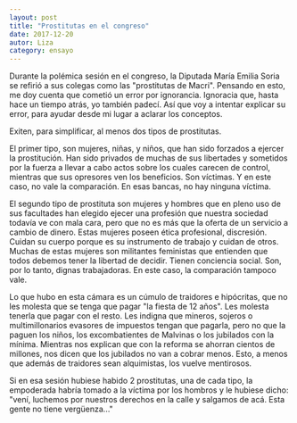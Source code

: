 ```yaml
---
layout: post
title: "Prostitutas en el congreso"
date: 2017-12-20
autor: Liza
category: ensayo
---
```


Durante la polémica sesión en el congreso, la Diputada María Emilia Soria se
refirió a sus colegas como las "prostitutas de Macri". Pensando en esto, me doy
cuenta que cometió un  error por ignorancia. Ignoracia que, hasta hace un
tiempo atrás, yo también padecí. Así que voy a intentar explicar su error, para
ayudar desde mi lugar a aclarar los conceptos.

Exiten, para simplificar, al menos dos tipos de prostitutas.

El primer tipo, son mujeres, niñas, y niños, que han sido forzados a ejercer la
prostitución. Han sido privados de muchas de sus libertades y sometidos por la
fuerza a llevar a cabo actos sobre los cuales carecen de control, mientras que
sus opresores ven los beneficios. Son víctimas. Y en este caso, no vale la
comparación. En esas bancas, no hay ninguna víctima.

El segundo tipo de prostituta son mujeres y hombres que en pleno uso de sus
facultades han elegido ejecer una profesión que nuestra sociedad todavía ve con
mala cara, pero que no es más que la oferta de un servicio a cambio de dinero.
Estas mujeres poseen ética profesional, discresión. Cuidan su cuerpo porque es
su instrumento de trabajo y cuidan de otros. Muchas de estas mujeres son
militantes feministas que entienden que todos debemos tener la libertad de
decidir. Tienen conciencia social. Son, por lo tanto, dignas trabajadoras. En
este caso, la comparación tampoco vale.

Lo que hubo en esta cámara es un cúmulo de traidores e hipócritas, que no les
molesta que se tenga que pagar "la fiesta de 12 años". Les molesta tenerla que
pagar con el resto. Les indigna que mineros, sojeros o multimillonarios
evasores de impuestos tengan que pagarla, pero no que la paguen los niños, los
excombatientes de Malvinas o los jubilados con la mínima. Mientras nos explican
que con la reforma se ahorran cientos de millones, nos dicen que los jubilados no
van a cobrar menos. Esto, a menos que además de traidores sean alquimistas, los
vuelve mentirosos.

Si en esa sesión hubiese habido 2 prostitutas, una de cada tipo, la empoderada
habría tomado a la víctima por los hombros y le hubiese dicho: "vení, luchemos
por nuestros derechos en la calle y salgamos de acá.  Esta gente no tiene
vergüenza..."
